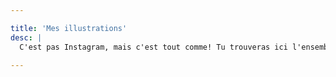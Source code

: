 ```yaml
---

title: 'Mes illustrations'
desc: |
  C'est pas Instagram, mais c'est tout comme! Tu trouveras ici l'ensemble de mes créations.

---
```

